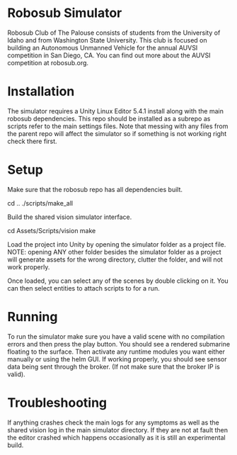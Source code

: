 # Robosub Simulator #

Robosub Club of The Palouse consists of students from the University of Idaho
and from Washington State University. This club is focused on building an
Autonomous Unmanned Vehicle for the annual AUVSI competition in San Diego, CA.
You can find out more about the AUVSI competition at robosub.org.

# Installation #

The simulator requires a Unity Linux Editor 5.4.1 install along with the main
robosub dependencies.  This repo should be installed as a subrepo as scripts
refer to the main settings files.  Note that messing with any files from the
parent repo will affect the simulator so if something is not working right
check there first.

# Setup #

Make sure that the robosub repo has all dependencies built.

cd ..
./scripts/make_all

Build the shared vision simulator interface.

cd Assets/Scripts/vision
make

Load the project into Unity by opening the simulator folder as a project file.
NOTE: opening ANY other folder besides the simulator folder as a project will
generate assets for the wrong directory, clutter the folder, and will not work
properly.

Once loaded, you can select any of the scenes by double clicking on it.  You can
then select entities to attach scripts to for a run.

# Running #

To run the simulator make sure you have a valid scene with no compilation errors
and then press the play button.  You should see a rendered submarine floating to
the surface.  Then activate any runtime modules you want either manually or using
the helm GUI.  If working properly, you should see sensor data being sent through
the broker.  (If not make sure that the broker IP is valid).  

# Troubleshooting #

If anything crashes check the main logs for any symptoms as well as the shared vision
log in the main simulator directory.  If they are not at fault then the editor crashed
which happens occasionally as it is still an experimental build.
